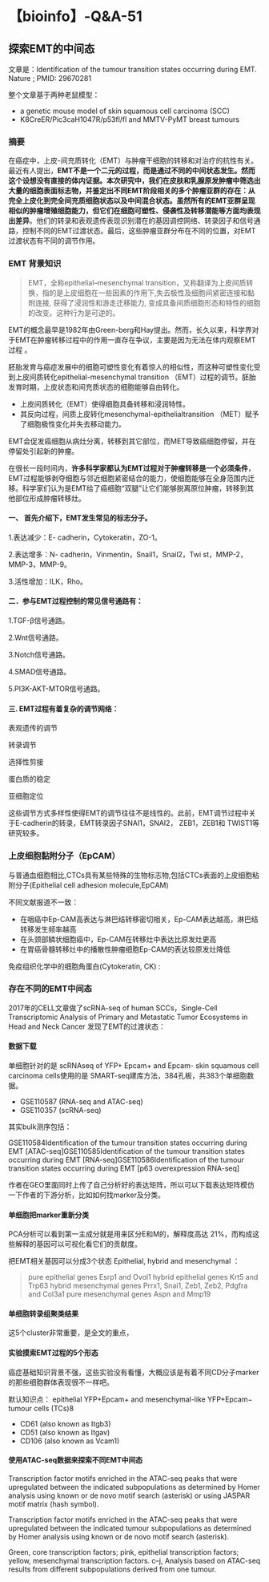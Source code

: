 # 【bioinfo】-Q&A-51

## 探索EMT的中间态

文章是：Identification of the tumour transition states occurring during EMT. Nature ; PMID: 29670281

整个文章基于两种老鼠模型：

- a genetic mouse model of skin squamous cell carcinoma (SCC)
- K8CreER/Pic3caH1047R/p53fl/fl and MMTV-PyMT breast tumours

### 摘要

在癌症中，上皮-间充质转化（EMT）与肿瘤干细胞的转移和对治疗的抗性有关。最近有人提出，**EMT不是一个二元的过程，而是通过不同的中间状态发生。**然而这个设想没有直接的体内证据。本次研究中，我们在皮肤和乳腺原发肿瘤中筛选出大量的细胞表面标志物，并鉴定出不同EMT阶段相关的多个肿瘤亚群的存在：从完全上皮化到完全间充质细胞状态以及中间混合状态。虽然所有的EMT亚群呈现相似的肿瘤增殖细胞能力，但它们在**细胞可塑性、侵袭性及转移潜能等方面均表现出差异**。他们的转录和表观遗传表现识别潜在的基因调控网络、转录因子和信号通路，控制不同的EMT过渡状态。最后，这些肿瘤亚群分布在不同的位置，对EMT过渡状态有不同的调节作用。

### EMT 背景知识
>EMT，全称epithelial–mesenchymal transition，又称翻译为上皮间质转换，指的是上皮细胞在一些因素的作用下,失去极性及细胞间紧密连接和黏附连接, 获得了浸润性和游走迁移能力, 变成具备间质细胞形态和特性的细胞的改变。这种行为是可逆的。

EMT的概念最早是1982年由Green-berg和Hay提出。然而，长久以来，科学界对于EMT在肿瘤转移过程中的作用一直存在争议，主要是因为无法在体内观察EMT过程 。

胚胎发育与癌症发展中的细胞可塑性变化有着惊人的相似性，而这种可塑性变化受到上皮间质转化epithelial-mesenchymal transition （EMT）过程的调节。胚胎发育时期，上皮状态和间充质状态的细胞能够自由转化。

- 上皮间质转化（EMT）使得细胞具备转移和浸润特性。
- 其反向过程，间质上皮转化mesenchymal-epithelialtransition （MET）赋予了细胞极性变化并失去移动能力。

EMT会促发癌细胞从病灶分离，转移到其它部位，而MET导致癌细胞停留，并在停留处引起新的肿瘤。

在很长一段时间内，**许多科学家都认为EMT过程对于肿瘤转移是一个必须条件**，EMT过程能够剥夺细胞与邻近细胞紧密结合的能力，使细胞能够在全身范围内迁移。科学家们认为是EMT给了癌细胞“双腿”让它们能够脱离原位肿瘤，转移到其他部位形成肿瘤转移灶。

#### 一、 首先介绍下，EMT发生常见的标志分子。

1.表达减少：E- cadherin，Cytokeratin，ZO-1。

2.表达增多：N- cadherin，Vinmentin，Snail1，Snail2，Twi st，MMP-2，MMP-3，MMP-9。

3.活性增加：ILK，Rho。

#### 二．参与EMT过程控制的常见信号通路有：

1.TGF-β信号通路。

2.Wnt信号通路。

3.Notch信号通路。

4.SMAD信号通路。

5.PI3K-AKT-MTOR信号通路。

#### 三. EMT过程有着复杂的调节网络：

表观遗传的调节

转录调节

选择性剪接

蛋白质的稳定

亚细胞定位

这些调节方式多样性使得EMT的调节往往不是线性的。此前，EMT调节过程中关于E-cadherin的转录，EMT转录因子SNAI1，SNAI2， ZEB1，ZEB1和 TWIST1等研究较多。

### 上皮细胞黏附分子（EpCAM）
与普通血细胞相比,CTCs具有某些特殊的生物标志物,包括CTCs表面的上皮细胞粘附分子(Epithelial cell adhesion molecule,EpCAM)

不同文献报道不一致：

- 在咽癌中Ep-CAM高表达与淋巴结转移密切相关，Ep-CAM表达越高，淋巴结转移发生频率越高
- 在头颈部鳞状细胞癌中，Ep-CAM在转移灶中表达比原发灶更高
- 在胃癌骨髓转移灶中的播散性肿瘤细胞Ep-CAM的表达较原发灶降低

免疫组织化学中的细胞角蛋白(Cytokeratin, CK) :

### 存在不同的EMT中间态
2017年的CELL文章做了scRNA-seq of human SCCs，Single-Cell Transcriptomic Analysis of Primary and Metastatic Tumor Ecosystems in Head and Neck Cancer 发现了EMT的过渡状态：






#### 数据下载
单细胞针对的是 scRNAseq of YFP+ Epcam+ and Epcam- skin squamous cell carcinoma cells使用的是 SMART-seq建库方法，384孔板，共383个单细胞数据。

- GSE110587 (RNA-seq and ATAC-seq)
- GSE110357 (scRNA-seq)

其实bulk测序包括：

GSE110584Identification of the tumour transition states occurring during EMT [ATAC-seq]GSE110585Identification of the tumour transition states occurring during EMT [RNA-seq]GSE110586Identification of the tumour transition states occurring during EMT [p63 overexpression RNA-seq]

作者在GEO里面同时上传了自己分析好的表达矩阵，所以可以下载表达矩阵模仿一下作者的下游分析，比如如何找marker及分类。

#### 单细胞把marker重新分类
PCA分析可以看到第一主成分就是用来区分E和M的，解释度高达 21%，而构成这些解释的基因可以可视化看它们的贡献度。






把EMT相关基因可以分成3个状态 Epithelial, hybrid and mesenchymal ：

>pure epithelial genes Esrp1 and Ovol1
hybrid epithelial genes Krt5 and Trp63
hybrid mesenchymal genes Prrx1, Snai1, Zeb1, Zeb2, Pdgfra and Col3a1
pure mesenchymal genes Aspn and Mmp19

#### 单细胞转录组聚类结果
这5个cluster非常重要，是全文的重点，






#### 实验摸索EMT过程的5个形态
癌症基础知识背景不强，这些实验没有看懂，大概应该是有着不同CD分子marker的那些细胞群体表现很不一样吧。

默认知识点： epithelial YFP+Epcam+ and mesenchymal-like YFP+Epcam− tumour cells (TCs)8

- CD61 (also known as Itgb3)
- CD51 (also known as Itgav)
- CD106 (also known as Vcam1)





#### 使用ATAC-seq数据来探索不同EMT中间态
Transcription factor motifs enriched in the ATAC-seq peaks that were upregulated between the indicated subpopulations as determined by Homer analysis using known or de novo motif search (asterisk) or using JASPAR motif matrix (hash symbol).






Transcription factor motifs enriched in the ATAC-seq peaks that were upregulated between the indicated tumour subpopulations as determined by Homer analysis using known or de novo motif search (asterisk).

Green, core transcription factors; pink, epithelial transcription factors; yellow, mesenchymal transcription factors. c–j, Analysis based on ATAC-seq results from different subpopulations derived from one tumour.

